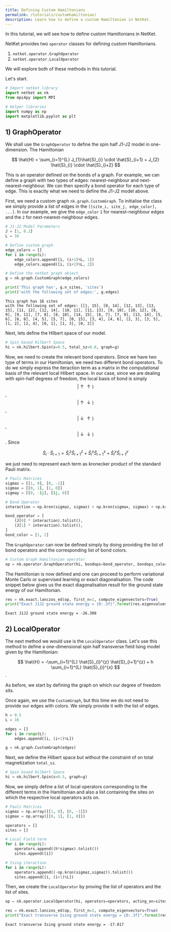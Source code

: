 ```yaml
---
title: Defining Custom Hamiltonians
permalink: /tutorials/customhamiltonian/
description: Learn how to define a custom Hamiltonian in NetKet.
---
```


In this tutorial, we will see how to define custom Hamiltonians in NetKet.

NetKet provides two ```operator``` classes for defining custom Hamiltonians.

1. ```netket.operator.GraphOperator```
2. ```netket.operator.LocalOperator```

We will explore both of these methods in this tutorial.

Let's start.


```python
# Import netket library
import netket as nk
from mpi4py import MPI

# Helper libraries
import numpy as np
import matplotlib.pyplot as plt
```

## 1) GraphOperator

We shall use the ```GraphOperator``` to define the spin half J1-J2 model in one-dimension. The Hamiltonian

$$ \hat{H} = \sum_{i=1}^{L} J_{1}\hat{S}_{i} \cdot \hat{S}_{i+1} + J_{2} \hat{S}_{i} \cdot \hat{S}_{i+2} $$

This is an operator defined on the bonds of a graph. For example, we can define a graph with two types of edges: nearest-neighbour and next-nearest-neighbour. We can then specify a bond operator for each type of edge. This is exactly what we need to define the J1-J2 model above.

First, we need a custom graph ``nk.graph.CustomGraph``. To initialise the class we simply provide a list of edges in the ``[[site_i, site_j, edge_color], ...]``. In our example, we give the ```edge_color``` ```1``` for nearest-neighbour edges and the ```2``` for next-nearest-neighbour edges.


```python
# J1-J2 Model Parameters
J = [1, 0.2]
L = 16

# Define custom graph
edge_colors = []
for i in range(L):
    edge_colors.append([i, (i+1)%L, 1])
    edge_colors.append([i, (i+2)%L, 2])

# Define the netket graph object
g = nk.graph.CustomGraph(edge_colors)

print('This graph has', g.n_sites, 'sites')
print('with the following set of edges:', g.edges)
```

    This graph has 16 sites
    with the following set of edges: [[1, 15], [0, 14], [12, 13], [13, 15], [11, 12], [12, 14], [10, 11], [11, 13], [9, 10], [10, 12], [8, 9], [9, 11], [7, 8], [8, 10], [14, 15], [6, 7], [7, 9], [13, 14], [5, 6], [6, 8], [4, 5], [5, 7], [0, 15], [3, 4], [4, 6], [2, 3], [3, 5], [1, 2], [2, 4], [0, 1], [1, 3], [0, 2]]


Next, lets define the Hilbert space of our model.


```python
# Spin based Hilbert Space
hi = nk.hilbert.Spin(s=0.5, total_sz=0.0, graph=g)
```

Now, we need to create the relevant bond operators. Since we have two type of terms in our Hamiltonian, we need two different bond operators. To do we simply express the iteraction term as a matrix in the computational basis of the relevant local Hilbert space. In our case, since we are dealing with spin-half degrees of freedom, the local basis of bond is simply $$ \lvert \uparrow \uparrow \rangle $$, $$ \lvert \uparrow \downarrow \rangle $$, $$ \lvert \downarrow \uparrow \rangle $$, $$ \lvert \downarrow \downarrow \rangle $$. Since

$$
\begin{equation}
\hat{S}_{i} \cdot \hat{S}_{i+1} = \hat{S}_{i}^{z}\hat{S}_{i+1}^{z} + \hat{S}_{i}^{x}\hat{S}_{i+1}^{x} + \hat{S}_{i}^{y}\hat{S}_{i+1}^{y}
\end{equation}
$$

we just need to represent each term as kronecker product of the standard Pauli matrix.



```python
# Pauli Matrices
sigmaz = [[1, 0], [0, -1]]
sigmax = [[0, 1], [1, 0]]
sigmay = [[0, -1j], [1j, 0]]

# Bond Operator
interaction = np.kron(sigmaz, sigmaz) + np.kron(sigmax, sigmax) + np.kron(sigmay, sigmay)  

bond_operator = [
    (J[0] * interaction).tolist(),
    (J[1] * interaction).tolist(),
]
bond_color = [1, 2]
```

The ```GraphOperator``` can now be defined simply by doing providing the list of bond operators and the corresponding list of bond colors.


```python
# Custom Graph Hamiltonian operator
op = nk.operator.GraphOperator(hi, bondops=bond_operator, bondops_colors=bond_color)
```

The Hamiltonian is now defined and one can proceed to perform variational Monte Carlo or supervised learning or exact diagonalisation. The code snippet below gives us the exact diagonalisation result for the ground state energy of our Hamiltonian.


```python
res = nk.exact.lanczos_ed(op, first_n=1, compute_eigenvectors=True)
print("Exact J1J2 ground state energy = {0:.3f}".format(res.eigenvalues[0]))
```

    Exact J1J2 ground state energy = -26.308


## 2) LocalOperator

The next method we would use is the ```LocalOperator``` class. Let's use this method to define a one-dimensional spin half transverse field Ising model given by the Hamiltonian:

$$ \hat{H} = -\sum_{i=1}^{L} \hat{S}_{i}^{z} \hat{S}_{i+1}^{z} + h \sum_{i=1}^{L} \hat{S}_{i}^{x}  $$.

As before, we start by defining the graph on which our degree of freedom sits.

Once again, we use the ```CustomGraph```, but this time we do not need to provide our edges with colors. We simply provide it with the list of edges.


```python
h = 0.5
L = 16

edges = []
for i in range(L):
    edges.append([i, (i+1)%L])

g = nk.graph.CustomGraph(edges)
```

Next, we define the Hilbert space but without the constraint of on total magnetization ```total_sz```.


```python
# Spin based Hilbert Space
hi = nk.hilbert.Spin(s=0.5, graph=g)
```

Now, we simply define a list of local operators corresponding to the different terms in the Hamiltonian and also  a list containing the sites on which the respective local operators acts on.


```python
# Pauli Matrices
sigmaz = np.array([[1, 0], [0, -1]])
sigmax = np.array([[0, 1], [1, 0]])

operators = []
sites = []

# Local Field term
for i in range(L):
    operators.append((h*sigmax).tolist())
    sites.append([i])

# Ising iteraction
for i in range(L):
    operators.append((-np.kron(sigmaz,sigmaz)).tolist())
    sites.append([i, (i+1)%L])
```

Then, we create the ```LocalOperator``` by proving the list of operators and the list of sites.


```python
op = nk.operator.LocalOperator(hi, operators=operators, acting_on=sites)
```


```python
res = nk.exact.lanczos_ed(op, first_n=1, compute_eigenvectors=True)
print("Exact transverse Ising ground state energy = {0:.3f}".format(res.eigenvalues[0]))
```

    Exact transverse Ising ground state energy = -17.017
